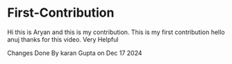 # First-Contribution
Hi this is Aryan and this is my contribution.
This is my first contribution
hello anuj thanks for this video. Very Helpful

Changes Done By karan Gupta on Dec 17 2024
